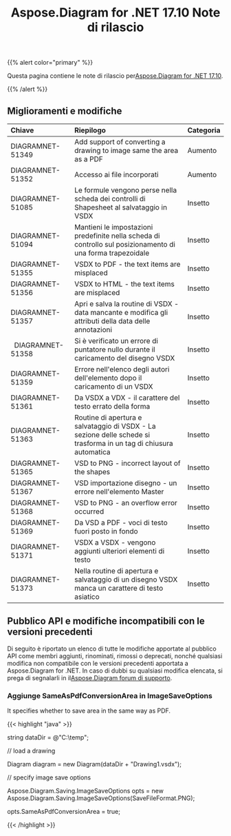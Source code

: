 ﻿---
title: Aspose.Diagram for .NET 17.10 Note di rilascio
type: docs
weight: 30
url: /it/net/aspose-diagram-for-net-17-10-release-notes/
---
{{% alert color="primary" %}} 

 Questa pagina contiene le note di rilascio per[Aspose.Diagram for .NET 17.10](https://www.nuget.org/packages/Aspose.Diagram/17.10.0).

{{% /alert %}} 
## **Miglioramenti e modifiche**

|**Chiave**|**Riepilogo**|**Categoria**|
|:- |:- |:- |
|DIAGRAMNET-51349|Add support of converting a drawing to image same the area as a PDF|Aumento|
|DIAGRAMNET-51352|Accesso ai file incorporati|Aumento|
|DIAGRAMNET-51085|Le formule vengono perse nella scheda dei controlli di Shapesheet al salvataggio in VSDX|Insetto|
|DIAGRAMNET-51094|Mantieni le impostazioni predefinite nella scheda di controllo sul posizionamento di una forma trapezoidale|Insetto|
|DIAGRAMNET-51355|VSDX to PDF - the text items are misplaced|Insetto|
|DIAGRAMNET-51356|VSDX to HTML - the text items are misplaced|Insetto|
|DIAGRAMNET-51357|Apri e salva la routine di VSDX - data mancante e modifica gli attributi della data delle annotazioni|Insetto|
|` `DIAGRAMNET-51358|Si è verificato un errore di puntatore nullo durante il caricamento del disegno VSDX|Insetto|
|DIAGRAMNET-51359|Errore nell'elenco degli autori dell'elemento dopo il caricamento di un VSDX|Insetto|
|DIAGRAMNET-51361|Da VSDX a VDX - il carattere del testo errato della forma|Insetto|
|DIAGRAMNET-51363|Routine di apertura e salvataggio di VSDX - La sezione delle schede si trasforma in un tag di chiusura automatica|Insetto|
|DIAGRAMNET-51365|VSD to PNG - incorrect layout of the shapes|Insetto|
|DIAGRAMNET-51367|VSD importazione disegno - un errore nell'elemento Master|Insetto|
|DIAGRAMNET-51368|VSD to PNG - an overflow error occurred|Insetto|
|DIAGRAMNET-51369|Da VSD a PDF - voci di testo fuori posto in fondo|Insetto|
|DIAGRAMNET-51371|VSDX a VSDX - vengono aggiunti ulteriori elementi di testo|Insetto|
|DIAGRAMNET-51373|Nella routine di apertura e salvataggio di un disegno VSDX manca un carattere di testo asiatico|Insetto|
## **Pubblico API e modifiche incompatibili con le versioni precedenti**
Di seguito è riportato un elenco di tutte le modifiche apportate al pubblico API come membri aggiunti, rinominati, rimossi o deprecati, nonché qualsiasi modifica non compatibile con le versioni precedenti apportata a Aspose.Diagram for .NET. In caso di dubbi su qualsiasi modifica elencata, si prega di segnalarli in il[Aspose.Diagram forum di supporto](https://forum.aspose.com/c/diagram/17).
### **Aggiunge SameAsPdfConversionArea in ImageSaveOptions**
It specifies whether to save area in the same way as PDF.

{{< highlight "java" >}}

 string dataDir = @"C:\temp\";

// load a drawing

Diagram diagram = new Diagram(dataDir + "Drawing1.vsdx");

// specify image save options

Aspose.Diagram.Saving.ImageSaveOptions opts = new Aspose.Diagram.Saving.ImageSaveOptions(SaveFileFormat.PNG);

opts.SameAsPdfConversionArea = true;

{{< /highlight >}}
